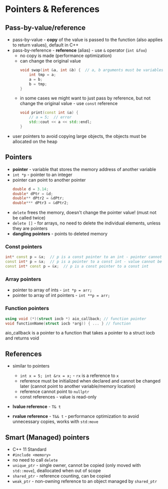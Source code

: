 # Pointers & References

## Pass-by-value/reference

- pass-by-value - **copy** of the value is passed to the function (also applies to return values), default in C++
- pass-by-reference - **reference** (alias) - use `&` operator (`int &foo`)
    - no copy is made (performance optimization)
    - can change the original value
      ```c++
      void swap(int &a, int &b) {  // a, b arguments must be variables, not literals
          int tmp = a;
          a = b;
          b = tmp;
      }
      ```
    - in some cases we might want to just pass by reference, but not change the original value - use `const` reference
      ```c++
      void print(const int &a) {
          // a = 5;  // error
          std::cout << a << std::endl;
      }
      ```
- user pointers to avoid copying large objects, the objects must be allocated on the heap

## Pointers

- **pointer** - variable that stores the memory address of another variable
- `int *p` - pointer to an integer
- pointer can point to another pointer
    ```c++
    double d = 3.14;
    double* dPtr = &d;
    double** dPtr2 = &dPtr;
    double*** dPtr3 = &dPtr2;
    ```
- `delete` frees the memory, doesn't change the pointer value! (must not be called twice)
- `delete []` - for arrays, no need to delete the individual elements, unless they are pointers
- **dangling pointers** - points to deleted memory

### Const pointers

```c++
int* const p = &x;  // p is a const pointer to an int - pointer cannot be reassigned
const int* p = &x;  // p is a pointer to a const int - value cannot be changed
const int* const p = &x;  // p is a const pointer to a const int
```

### Array pointers

- pointer to array of ints - `int *p = arr;`
- pointer to array of int pointers - `int **p = arr;`

### Function pointers

```c++
using void (*)(struct iocb *) aio_callback; // function pointer
void functionName(struct iocb *arg)) { ... } // function
```

aio_callback is a pointer to a function that takes a pointer to a struct iocb and returns void

## References

- similar to pointers
    - `int x = 5; int &rx = x;` - `rx` is a reference to `x`
    - reference must be initialized when declared and cannot be changed later (cannot point to another variable/memory location)
    - reference cannot point to `nullptr`
    - const references - value is read-only

- **lvalue reference** - `T& t`
- **rvalue reference** - `T&& t` - performance optimization to avoid unnecessary copies, works with `std:move`

## Smart (Managed) pointers

- C++ 11 Standard
- `#include <memory>`
- no need to call `delete`
- `unique_ptr` - single owner, cannot be copied (only moved with `std::move`), deallocated when out of scope
- `shared_ptr` - reference counting, can be copied
- `weak_ptr` - non-owning reference to an object managed by `shared_ptr`
